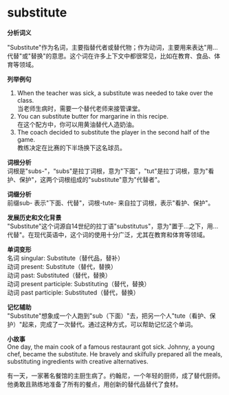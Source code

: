 # substitute

**分析词义**

  

"Substitute"作为名词，主要指替代者或替代物；作为动词，主要用来表达"用...代替"或"替换"的意思。这个词在许多上下文中都很常见，比如在教育、食品、体育等领域。

  

**列举例句**

  

1.  When the teacher was sick, a substitute was needed to take over the class.  
    当老师生病时，需要一个替代老师来接管课堂。
2.  You can substitute butter for margarine in this recipe.  
    在这个配方中，你可以用黄油替代人造奶油。
3.  The coach decided to substitute the player in the second half of the game.  
    教练决定在比赛的下半场换下这名球员。

  

**词根分析**  
词根是"subs-"，“subs"是拉丁词根，意为"下面"，"tut"是拉丁词根，意为"看护、保护"，这两个词根组成的"substitute"意为"代替者"。

  

**词缀分析**  
前缀sub- 表示"下面、代替"，词根-tute- 来自拉丁词根，表示"看护、保护"。

  

**发展历史和文化背景**  
"Substitute"这个词源自14世纪的拉丁语"substitutus"，意为"置于...之下，用...代替"。在现代英语中，这个词的使用十分广泛，尤其在教育和体育等领域。

  

**单词变形**  
名词 singular: Substitute（替代品，替补）  
动词 present: Substitute（替代，替换）  
动词 past: Substituted（替代，替换）  
动词 present participle: Substituting（替代，替换）  
动词 past participle: Substituted（替代，替换）

  

**记忆辅助**  
"Substitute"想象成一个人跑到"sub（下面）"去，把另一个人"tute（看护、保护）"起来，完成了一次替代。通过这种方式，可以帮助记忆这个单词。

  

**小故事**  
One day, the main cook of a famous restaurant got sick. Johnny, a young chef, became the substitute. He bravely and skilfully prepared all the meals, substituting ingredients with creative alternatives.

  

有一天，一家著名餐馆的主厨生病了。约翰尼，一个年轻的厨师，成了替代厨师。他勇敢且熟练地准备了所有的餐点，用创新的替代品替代了食材。
